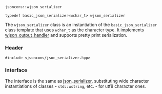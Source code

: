     jsoncons::wjson_serializer

    typedef basic_json_serializer<wchar_t> wjson_serializer

The `wjson_serializer` class is an instantiation of the `basic_json_serializer` class template that uses `wchar_t` as the character type. It implements [wjson_output_handler](basic_json_output_handler.md) and supports pretty print serialization.

### Header

    #include <jsoncons/json_serializer.hpp>

### Interface

The interface is the same as [json_serializer](json_serializer.md), substituting wide character instantiations of classes - `std::wstring`, etc. - for utf8 character ones.

